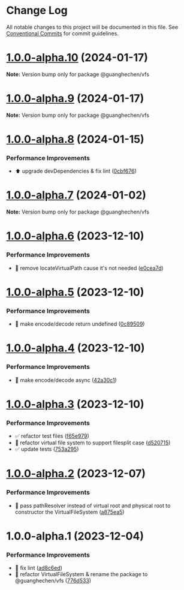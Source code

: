 # Change Log

All notable changes to this project will be documented in this file.
See [Conventional Commits](https://conventionalcommits.org) for commit guidelines.

# [1.0.0-alpha.10](https://github.com/guanghechen/sora/compare/@guanghechen/vfs@1.0.0-alpha.9...@guanghechen/vfs@1.0.0-alpha.10) (2024-01-17)

**Note:** Version bump only for package @guanghechen/vfs





# [1.0.0-alpha.9](https://github.com/guanghechen/sora/compare/@guanghechen/vfs@1.0.0-alpha.8...@guanghechen/vfs@1.0.0-alpha.9) (2024-01-17)

**Note:** Version bump only for package @guanghechen/vfs





# [1.0.0-alpha.8](https://github.com/guanghechen/sora/compare/@guanghechen/vfs@1.0.0-alpha.7...@guanghechen/vfs@1.0.0-alpha.8) (2024-01-15)


### Performance Improvements

* ⬆️ upgrade devDependencies & fix lint ([0cbf676](https://github.com/guanghechen/sora/commit/0cbf6764b1c09388a4b7db6fae4ca72ef928d008))





# [1.0.0-alpha.7](https://github.com/guanghechen/sora/compare/@guanghechen/vfs@1.0.0-alpha.6...@guanghechen/vfs@1.0.0-alpha.7) (2024-01-02)

**Note:** Version bump only for package @guanghechen/vfs





# [1.0.0-alpha.6](https://github.com/guanghechen/sora/compare/@guanghechen/vfs@1.0.0-alpha.5...@guanghechen/vfs@1.0.0-alpha.6) (2023-12-10)


### Performance Improvements

* 🎨 remove locateVirtualPath cause it's not needed ([e0cea7d](https://github.com/guanghechen/sora/commit/e0cea7d1acaa13bfcd37fb9e77d7c43ee615d0d1))





# [1.0.0-alpha.5](https://github.com/guanghechen/sora/compare/@guanghechen/vfs@1.0.0-alpha.4...@guanghechen/vfs@1.0.0-alpha.5) (2023-12-10)


### Performance Improvements

* 🎨 make encode/decode return undefined ([0c89509](https://github.com/guanghechen/sora/commit/0c8950937538a8e7d31afbf2a0711620a5b83946))





# [1.0.0-alpha.4](https://github.com/guanghechen/sora/compare/@guanghechen/vfs@1.0.0-alpha.3...@guanghechen/vfs@1.0.0-alpha.4) (2023-12-10)


### Performance Improvements

* 🎨 make encode/decode async ([42a30c1](https://github.com/guanghechen/sora/commit/42a30c1e4252a0d5542f083a05019a66484bb743))





# [1.0.0-alpha.3](https://github.com/guanghechen/sora/compare/@guanghechen/vfs@1.0.0-alpha.2...@guanghechen/vfs@1.0.0-alpha.3) (2023-12-10)


### Performance Improvements

* :white_check_mark:  refactor test files ([f65e979](https://github.com/guanghechen/sora/commit/f65e979e498b65908a683e208f75ab1b409e06ac))
* 🎨 refactor virtual file system to support filesplit case ([d520715](https://github.com/guanghechen/sora/commit/d520715e1195169914e9a4563fc8c2b1cd035b27))
* ✅ update tests ([753a295](https://github.com/guanghechen/sora/commit/753a295275326a471703ad7fb1a9b4238f0b3d3e))





# [1.0.0-alpha.2](https://github.com/guanghechen/sora/compare/@guanghechen/vfs@1.0.0-alpha.1...@guanghechen/vfs@1.0.0-alpha.2) (2023-12-07)


### Performance Improvements

* 🎨  pass pathResolver instead of virtual root and physical root to constructor the VirtualFileSystem ([a875ea5](https://github.com/guanghechen/sora/commit/a875ea5ac9dd1dfbbf2c144bd976a01e2e122cf4))





# 1.0.0-alpha.1 (2023-12-04)


### Performance Improvements

* 💄 fix lint ([ad8c6ed](https://github.com/guanghechen/sora/commit/ad8c6edbcb04a5db1740bfeb64ef2173abf06311))
* 🎨 refactor VirtualFileSystem & rename the package to @guanghechen/vfs ([776d533](https://github.com/guanghechen/sora/commit/776d5337e7beba3c4301d8b226aab4747d682d5a))
